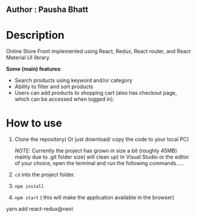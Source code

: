 ## Author : Pausha Bhatt ##
# Description

Online Store Front implemented using React, Redux, React router, and React Material UI library.

**Some (main) features**:
- Search products using keyword and/or category
- Ability to filter and sort products
- Users can add products to shopping cart (also has checkout page, which can be accessed when logged in).

# How to use

1. Clone the repository( Or just download/ copy the code to your local PC)

    _NOTE_: Currently the project has grown in size a bit (roughly 45MB) mainly due to .git folder size( will clean up)
    In Visual Studio or the editor of your choice, open the terminal and run the following commands.....
2. ```cd``` into the project folder.
3. ```npm install```
4. ```npm start``` ( this will make the application available in the browser)

 yarn add react-redux@next
